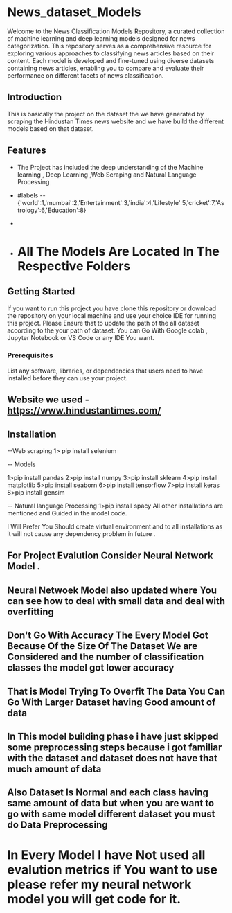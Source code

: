 # News_dataset_Models

Welcome to the News Classification Models Repository, a curated collection of machine learning and deep learning models designed for news categorization.
This repository serves as a comprehensive resource for exploring various approaches to classifying news articles based on their content.
Each model is developed and fine-tuned using diverse datasets containing news articles, enabling you to compare and evaluate their performance on different facets of news classification.


## Introduction

This is basically the project on the dataset the we have generated by scraping the Hindustan Times news website and we have build the different models based on that dataset.

## Features

- The Project has included the deep understanding of the Machine learning , Deep Learning ,Web Scraping and Natural Language Processing
- #labels  -- {'world':1,'mumbai':2,'Entertainment':3,'india':4,'Lifestyle':5,'cricket':7,'Astrology':6,'Education':8}

- 
- # All The Models Are Located In The Respective Folders

## Getting Started

If you want to run this project you have clone this repository or download the repository on your local machine and use your choice IDE for running this project.
Please Ensure that to update the path of the all dataset according to the your path of dataset.
You can Go With Google colab , Jupyter Notebook or VS Code or any IDE You want.

### Prerequisites

List any software, libraries, or dependencies that users need to have installed before they can use your project.

## Website we used - https://www.hindustantimes.com/

## Installation
--Web scraping 
 1> pip install selenium 
 
-- Models

 1>pip install pandas 
 2>pip install numpy
 3>pip install sklearn
 4>pip install matplotlib
 5>pip install seaborn
 6>pip install tensorflow
 7>pip install keras
 8>pip install gensim
 
-- Natural language Processing 
 1>pip install spacy
 All other installations are mentioned and Guided  in the model code.

I Will Prefer You Should create virtual environment and to all installations as it will not cause any dependency problem in future .



## For Project Evalution Consider Neural Network Model .
## Neural Netwoek Model also updated where You can see how to deal with small data and deal with overfitting 


## Don't Go With Accuracy The Every Model Got Because Of the Size Of The Dataset We are Considered and the number of classification classes the model got lower accuracy 
## That is Model Trying To Overfit The Data You Can Go With Larger Dataset having Good amount of data 
## In This model building phase i have just skipped some preprocessing steps because i got familiar with the dataset and dataset does not have that much amount of data 
## Also Dataset Is Normal and each class having same amount of data but when you are want to go with same model different dataset you must do Data Preprocessing
 

# In Every Model I have Not used all evalution metrics if You want to use please refer my neural network model you will get code for it.


